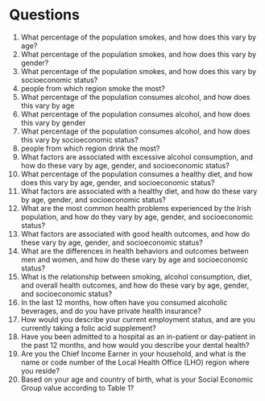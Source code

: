 # Questions

<ol>

<li>What percentage of the population smokes, and how does this vary by age?<?li>

<li>What percentage of the population smokes, and how does this vary by gender?</li>

<li>What percentage of the population smokes, and how does this vary by socioeconomic status?</li>

<li> people from which region smoke the most? <?li>

<li>What percentage of the population consumes alcohol, and how does this vary by age</li>

<li>What percentage of the population consumes alcohol, and how does this vary by gender</li>

<li>What percentage of the population consumes alcohol, and how does this vary by socioeconomic status?</li>

<li> people from which region drink the most? <?li>

<li>What factors are associated with excessive alcohol consumption, and how do these vary by age, gender, and socioeconomic status?</li>

<li>What percentage of the population consumes a healthy diet, and how does this vary by age, gender, and socioeconomic status?</li>

<li>What factors are associated with a healthy diet, and how do these vary by age, gender, and socioeconomic status?</li>

<li>What are the most common health problems experienced by the Irish population, and how do they vary by age, gender, and socioeconomic status?</li>

<li>What factors are associated with good health outcomes, and how do these vary by age, gender, and socioeconomic status?</li>

<li>What are the differences in health behaviors and outcomes between men and women, and how do these vary by age and socioeconomic status?</li>

<li>What is the relationship between smoking, alcohol consumption, diet, and overall health outcomes, and how do these vary by age, gender, and socioeconomic status?</li>

<li>In the last 12 months, how often have you consumed alcoholic beverages, and do you have private health insurance?</li>

<li>How would you describe your current employment status, and are you currently taking a folic acid supplement?</li>

<li>Have you been admitted to a hospital as an in-patient or day-patient in the past 12 months, and how would you describe your dental health?</li>

<li>Are you the Chief Income Earner in your household, and what is the name or code number of the Local Health Office (LHO) region where you reside?</li>

<li>Based on your age and country of birth, what is your Social Economic Group value according to Table 1?</li>


